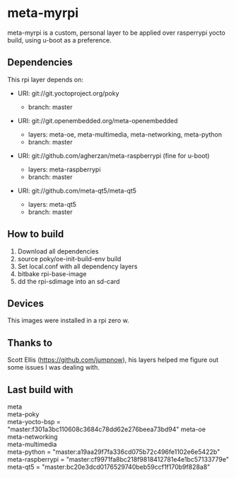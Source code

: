 # meta-myrpi

meta-myrpi is a custom, personal layer to be applied over rasperrypi yocto build, using u-boot as a preference.

## Dependencies

This rpi layer depends on:

* URI: git://git.yoctoproject.org/poky
  * branch: master

* URI: git://git.openembedded.org/meta-openembedded
  * layers: meta-oe, meta-multimedia, meta-networking, meta-python
  * branch: master

* URI: git://github.com/agherzan/meta-raspberrypi (fine for u-boot)
  * layers: meta-raspberrypi
  * branch: master

* URI: git://github.com/meta-qt5/meta-qt5
  * layers: meta-qt5
  * branch: master

## How to build 

1. Download all dependencies
2. source poky/oe-init-build-env build
3. Set local.conf with all dependency layers
4. bitbake rpi-base-image
5. dd the rpi-sdimage into an sd-card

## Devices

This images were installed in a rpi zero w.

## Thanks to

Scott Ellis (https://github.com/jumpnow), his layers helped me figure out some issues I was dealing with.

## Last build with

meta                 
meta-poky            
meta-yocto-bsp       = "master:f301a3bc110608c3684c78dd62e276beea73bd94"
meta-oe              
meta-networking      
meta-multimedia      
meta-python          = "master:a19aa29f7fa336cd075b72c496fe1102e6e5422b"
meta-raspberrypi     = "master:cf9971fa8bc218f9818412781e4e1bc57133779e"
meta-qt5             = "master:bc20e3dcd0176529740beb59ccf1f170b9f828a8"
